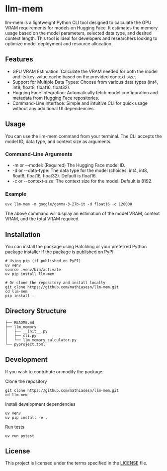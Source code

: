 # llm-mem

llm-mem is a lightweight Python CLI tool designed to calculate the GPU VRAM requirements for models on Hugging Face. It estimates the memory usage based on the model parameters, selected data type, and desired context length. This tool is ideal for developers and researchers looking to optimize model deployment and resource allocation.

## Features

 - GPU VRAM Estimation: Calculate the VRAM needed for both the model and its key-value cache based on the provided context size.
 - Support for Multiple Data Types: Choose from various data types (int4, int8, float8, float16, float32).
 - Hugging Face Integration: Automatically fetch model configuration and metadata from Hugging Face repositories.
 - Command-Line Interface: Simple and intuitive CLI for quick usage without any additional UI dependencies.

## Usage

You can use the llm-mem command from your terminal. The CLI accepts the model ID, data type, and context size as arguments.

### Command-Line Arguments

 - -m or --model: (Required) The Hugging Face model ID.
 - -d or --data-type: The data type for the model (choices: int4, int8, float8, float16, float32). Default is float16.
 - -c or --context-size: The context size for the model. Default is 8192.

### Example

```shell
uvx llm-mem -m google/gemma-3-27b-it -d float16 -c 128000
```

The above command will display an estimation of the model VRAM, context VRAM, and the total VRAM required.

## Installation

You can install the package using Hatchling or your preferred Python package installer if the package is published on PyPI.

```shell
# Using pip (if published on PyPI)
uv venv
source .venv/bin/activate
uv pip install llm-mem

# Or clone the repository and install locally
git clone https://github.com/mathiasesn/llm-mem.git
cd llm-mem
pip install .
```

## Directory Structure

```
├── README.md
├── llm_memory
│   ├── __init__.py
│   ├── cli.py
│   └── llm_memory_calculator.py
└── pyproject.toml
```

## Development

If you wish to contribute or modify the package:

Clone the repository

```shell
git clone https://github.com/mathiasesn/llm-mem.git
cd llm-mem
```

Install development dependencies

```shell
uv venv
uv pip install -e .
```

Run tests

```
uv run pytest
```

## License

This project is licensed under the terms specified in the [LICENSE](LICENSE) file.
